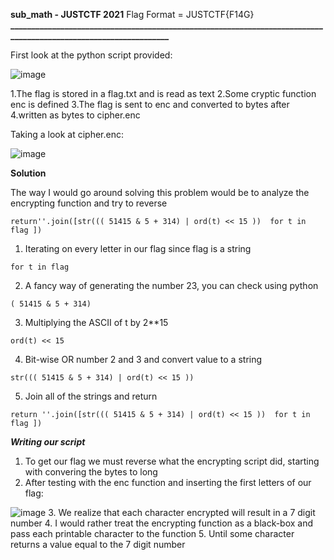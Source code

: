 **sub_math - JUSTCTF 2021**
Flag Format = JUSTCTF{F14G}
**_________________________________________________________________________________________________________________**

First look at the python script provided:

![image](https://user-images.githubusercontent.com/74961214/145368713-2a4a74ff-bd05-44a7-8808-07bf5bc94969.png)

1.The flag is stored in a flag.txt and is read as text
2.Some cryptic function enc is defined
3.The flag is sent to enc and converted to bytes after
4.written as bytes to cipher.enc

Taking a look at cipher.enc:

![image](https://user-images.githubusercontent.com/74961214/145369514-7c7d4d4d-cefa-4c5b-ae9f-d80b9c3107e7.png)

**Solution**

The way I would go around solving this problem would be to analyze the encrypting function and try to reverse
```
return''.join([str((( 51415 & 5 + 314) | ord(t) << 15 ))  for t in flag ]) 
```
1. Iterating on every letter in our flag since flag is a string
```
for t in flag
```
2. A fancy way of generating the number 23, you can check using python
```
( 51415 & 5 + 314)
```
3. Multiplying the ASCII of t by 2**15
```
ord(t) << 15
```
4. Bit-wise OR number 2 and 3 and convert value to a string
```
str((( 51415 & 5 + 314) | ord(t) << 15 ))
```
5. Join all of the strings and return
```
return ''.join([str((( 51415 & 5 + 314) | ord(t) << 15 ))  for t in flag ])
```
***Writing our script***
1. To get our flag we must reverse what the encrypting script did, starting with convering the bytes to long
2. After testing with the enc function and inserting the first letters of our flag:

![image](https://user-images.githubusercontent.com/74961214/145372474-1248817e-aa2c-4c82-bf8a-9b127c37a66d.png)
3. We realize that each character encrypted will result in a 7 digit number
4. I would rather treat the encrypting function as a black-box and pass each printable character to the function
5. Until some character returns a value equal to the 7 digit number

